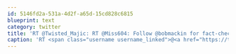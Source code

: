 ```yaml
---
id: 5146fd2a-531a-4d2f-a65d-15cd828c6815
blueprint: text
category: twitter
title: 'RT @Twisted_Majic: RT @Miss604: Follow @bobmackin for fact-checked #japan #tsunami watch/warnings for BC'
caption: 'RT <span class="username username_linked">@<a href="https://twitter.com/Twisted_Majic" title="James Karg">Twisted_Majic</a></span>: RT <span class="username username_linked">@<a href="https://twitter.com/Miss604" title="Rebecca Bollwitt">Miss604</a></span>: Follow <span class="username username_linked">@<a href="https://twitter.com/bobmackin" title="Bob Mackin">bobmackin</a></span> for fact-checked <span class="hashtag hashtag_local">#<a href="http://tweettemp.darylchymko.ca/?tag=japan">japan</a> <span class="hashtag hashtag_local">#<a href="http://tweettemp.darylchymko.ca/?tag=tsunami">tsunami</a> watch/warnings for BC'
---
```

